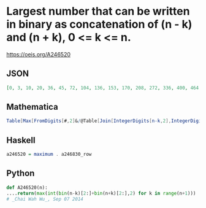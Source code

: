 # Largest number that can be written in binary as concatenation of \(n \- k\) and \(n \+ k\), 0 <\= k <\= n\.
https://oeis.org/A246520
## JSON
```JSON
[0, 3, 10, 20, 36, 45, 72, 104, 136, 153, 170, 208, 272, 336, 400, 464, 528, 561, 594, 627, 660, 693, 800, 928, 1056, 1184, 1312, 1440, 1568, 1696, 1824, 1952, 2080, 2145, 2210, 2275, 2340, 2405, 2470, 2535, 2600, 2665, 2730, 2880, 3136, 3392, 3648, 3904]
```
## Mathematica
```Mathematica
Table[Max[FromDigits[#,2]&/@Table[Join[IntegerDigits[n-k,2],IntegerDigits[ n+k,2]],{k,0,n}]],{n,0,50}] (* _Harvey P. Dale_, Oct 02 2018 *)
```
## Haskell
```Haskell
a246520 = maximum . a246830_row
```
## Python
```Python
def A246520(n):
....return(max(int(bin(n-k)[2:]+bin(n+k)[2:],2) for k in range(n+1)))
# _Chai Wah Wu_, Sep 07 2014
```

